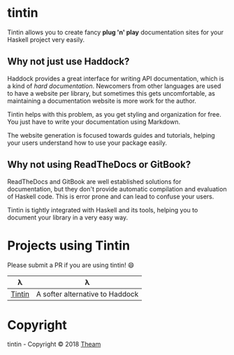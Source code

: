 # tintin

Tintin allows you to create fancy **plug 'n' play** documentation sites for your Haskell project very easily.

## Why not just use Haddock?

Haddock provides a great interface for writing API documentation, which is a kind of *hard documentation*.
Newcomers from other languages are used to have a website per library, but sometimes this gets uncomfortable,
as maintaining a documentation website is more work for the author.

Tintin helps with this problem, as you get styling and organization for free. You just have to write your
documentation using Markdown.

The website generation is focused towards guides and tutorials, helping your users understand how to use your
package easily.

## Why not using ReadTheDocs or GitBook?

ReadTheDocs and GitBook are well established solutions for documentation, but they don't provide automatic
compilation and evaluation of Haskell code. This is error prone and can lead to confuse your users.

Tintin is tightly integrated with Haskell and its tools, helping you to document your library in a very easy
way.

# Projects using Tintin

Please submit a PR if you are using tintin! :smile:

|λ|λ|
|-|-|
|[Tintin](https://theam.github.io/tintin)| A softer alternative to Haddock |

# Copyright

tintin - Copyright © 2018 [Theam](http://theam.io)

